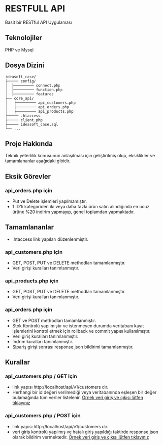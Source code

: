 # RESTFULL API

Basit bir RESTful API Uygulaması

## Teknolojiler

PHP ve Mysql

## Dosya Dizini

```shell
ideasoft_case/
├───── config/
│  ├───────── connect.php
│  ├───────── function.php
│  ├───────── features
├── core_api/
│   ├───────── api_customers.php
│   ├───────── api_orders.php
│   ├───────── api_products.php
├───── .htaccess 
├───── client.php
├───── ideasoft_case.sql 
└── ...
```

## Proje Hakkında

Teknik yeterlilik konusunun anlaşılması için geliştirilmiş olup,  eksiklikler ve tamamlananlar aşağıdaki gibidir.

## Eksik Görevler
### api_orders.php için
- Put ve Delete işlemleri yapılmamıştır.
- 1 ID'li kategoriden iki veya daha fazla ürün satın alındığında en ucuz ürüne %20 indirim yapmayıp, genel toplamdan yapmaktadır.

## Tamamlananlar
- .htaccess link yapıları düzenlenmiştir.
### api_customers.php için
- GET, POST, PUT ve DELETE methodları tamamlanmıştır.
- Veri girişi kuralları tanımlanmıştır.
### api_products.php için
- GET, POST, PUT ve DELETE methodları tamamlanmıştır.
- Veri girişi kuralları tanımlanmıştır.
### api_orders.php için
- GET ve POST methodları tamamlanmıştır.
- Stok Kontrolü yapılmıştır ve istenmeyen durumda veritabanı kayıt işlemlerini kontrol etmek için rollback ve commit yapısı kullanılmıştır.
- Veri giriş kuralları tanımlanmıştır.
- İndrim kuralları tanımlanmıştır.
- Sipariş girişi sonrası response.json bildirimi tamamlanmıştır.
## Kurallar
### api_customers.php / GET için
- link yapısı http://localhost/api/v1/customers dır.
- Herhangi bir id değeri verilmediği veya veritabanında eşleşen bir değer bulamağında tüm veriler listelenir. [Örnek veri giriş ve çıkışı lütfen tıklayınız](/json_examples/customer_json_get_example_input.json)
### api_customers.php / POST için 
- link yapısı http://localhost/api/v1/customers dır.
- veri giriş kontrolü yapılmış ve hatalı giriş yapıldığı taktirde response.json olarak bildirim vermektedir. [Örnek veri giriş ve çıkışı lütfen tıklayınız](/json_examples/customer_json_post_example_input.json)






